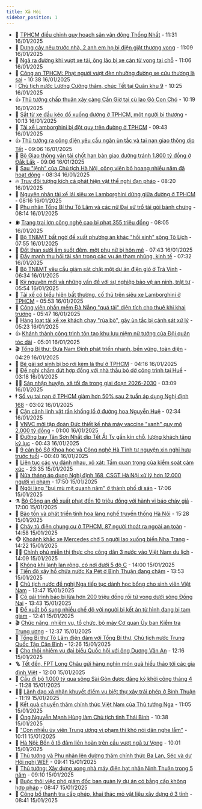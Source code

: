 ```yaml
---
title: Xã Hội
sidebar_position: 1
---
```


<!-- dantri-xa-hoi:START -->
- 🫣 [TPHCM điều chỉnh quy hoạch sân vận động Thống Nhất](https://dantri.com.vn/xa-hoi/tphcm-dieu-chinh-quy-hoach-san-van-dong-thong-nhat-20250116165838088.htm) - 11:31 16/01/2025
- 💼 [Dựng cây nêu trước nhà, 2 anh em họ bị điện giật thương vong](https://dantri.com.vn/xa-hoi/dung-cay-neu-truoc-nha-2-anh-em-ho-bi-dien-giat-thuong-vong-20250116174225885.htm) - 11:09 16/01/2025
- 🎊 [Ngã ra đường khi vượt xe tải, ông lão bị xe cán tử vong tại chỗ](https://dantri.com.vn/xa-hoi/nga-ra-duong-khi-vuot-xe-tai-ong-lao-bi-xe-can-tu-vong-tai-cho-20250116173258411.htm) - 11:06 16/01/2025
- 🙉 [Công an TPHCM: Phạt người vượt đèn nhường đường xe cứu thương là sai](https://dantri.com.vn/xa-hoi/cong-an-tphcm-phat-nguoi-vuot-den-nhuong-duong-xe-cuu-thuong-la-sai-20250116171343959.htm) - 10:38 16/01/2025
- 🕯 [Chủ tịch nước Lương Cường thăm, chúc Tết tại Quân khu 9](https://dantri.com.vn/xa-hoi/chu-tich-nuoc-luong-cuong-tham-chuc-tet-tai-quan-khu-9-20250116172538603.htm) - 10:25 16/01/2025
- 👍 [Thủ tướng chấp thuận xây cảng Cần Giờ tại cù lao Gò Con Chó](https://dantri.com.vn/xa-hoi/thu-tuong-chap-thuan-xay-cang-can-gio-tai-cu-lao-go-con-cho-20250116170228936.htm) - 10:19 16/01/2025
- 🤖 [Sắt từ xe đầu kéo đổ xuống đường ở TPHCM, một người bị thương](https://dantri.com.vn/xa-hoi/sat-tu-xe-dau-keo-do-xuong-duong-o-tphcm-mot-nguoi-bi-thuong-20250116142121210.htm) - 10:13 16/01/2025
- 🙉 [Tài xế Lamborghini bị đột quỵ trên đường ở TPHCM](https://dantri.com.vn/xa-hoi/tai-xe-lamborghini-bi-dot-quy-tren-duong-o-tphcm-20250116160652777.htm) - 09:43 16/01/2025
- 👍 [Thủ tướng ra công điện yêu cầu ngăn ùn tắc và tai nạn giao thông dịp Tết](https://dantri.com.vn/xa-hoi/thu-tuong-ra-cong-dien-yeu-cau-ngan-un-tac-va-tai-nan-giao-thong-dip-tet-20250116155904935.htm) - 09:06 16/01/2025
- 🗽 [Bộ Giao thông vận tải chốt hạn bàn giao đường tránh 1.800 tỷ đồng ở Đắk Lắk](https://dantri.com.vn/xa-hoi/bo-giao-thong-van-tai-chot-han-ban-giao-duong-tranh-1800-ty-dong-o-dak-lak-20250116153655962.htm) - 09:06 16/01/2025
- 🗽 [Sau &quot;lệnh&quot; của Chủ tịch Hà Nội, công viên bỏ hoang nhiều năm đã hoạt động](https://dantri.com.vn/xa-hoi/sau-lenh-cua-chu-tich-ha-noi-cong-vien-bo-hoang-nhieu-nam-da-hoat-dong-20250116151755958.htm) - 08:34 16/01/2025
- 🔥 [Truy đối tượng kích cá phát hiện vật thể nghi đạn pháo](https://dantri.com.vn/xa-hoi/truy-doi-tuong-kich-ca-phat-hien-vat-the-nghi-dan-phao-20250116145516348.htm) - 08:20 16/01/2025
- 🦒 [Nguyên nhân tài xế lái siêu xe Lamborghini dừng giữa đường ở TPHCM](https://dantri.com.vn/xa-hoi/nguyen-nhan-tai-xe-lai-sieu-xe-lamborghini-dung-giua-duong-o-tphcm-20250116144921852.htm) - 08:16 16/01/2025
- 🧐 [Phu nhân Tổng Bí thư Tô Lâm và các nữ Đại sứ trổ tài gói bánh chưng](https://dantri.com.vn/xa-hoi/phu-nhan-tong-bi-thu-to-lam-va-cac-nu-dai-su-tro-tai-goi-banh-chung-20250116151359585.htm) - 08:14 16/01/2025
- ⛽️ [Trang trại lợn công nghệ cao bị phạt 355 triệu đồng](https://dantri.com.vn/xa-hoi/trang-trai-lon-cong-nghe-cao-bi-phat-355-trieu-dong-20250116142725648.htm) - 08:05 16/01/2025
- 🚀 [Bộ TN&amp;MT bất ngờ đề xuất phương án khác &quot;hồi sinh&quot; sông Tô Lịch](https://dantri.com.vn/xa-hoi/bo-tnmt-bat-ngo-de-xuat-phuong-an-khac-hoi-sinh-song-to-lich-20250115203011174.htm) - 07:55 16/01/2025
- 🦒 [Đốt than sưởi ấm suốt đêm, một phụ nữ bị hôn mê](https://dantri.com.vn/xa-hoi/dot-than-suoi-am-suot-dem-mot-phu-nu-bi-hon-me-20250116143230862.htm) - 07:43 16/01/2025
- 🦅 [Đẩy mạnh thu hồi tài sản trong các vụ án tham nhũng, kinh tế](https://dantri.com.vn/xa-hoi/day-manh-thu-hoi-tai-san-trong-cac-vu-an-tham-nhung-kinh-te-20250116135153706.htm) - 07:32 16/01/2025
- 🚀 [Bộ TN&amp;MT yêu cầu giám sát chặt một dự án điện gió ở Trà Vinh](https://dantri.com.vn/xa-hoi/bo-tnmt-yeu-cau-giam-sat-chat-mot-du-an-dien-gio-o-tra-vinh-20250116120544314.htm) - 06:34 16/01/2025
- 🦅 [Kỷ nguyên mới và những vấn đề với sự nghiệp bảo vệ an ninh, trật tự](https://dantri.com.vn/xa-hoi/ky-nguyen-moi-va-nhung-van-de-voi-su-nghiep-bao-ve-an-ninh-trat-tu-20250116101854417.htm) - 05:54 16/01/2025
- 🤠 [Tài xế có biểu hiện bất thường, cố thủ trên siêu xe Lamborghini ở TPHCM](https://dantri.com.vn/xa-hoi/tai-xe-co-bieu-hien-bat-thuong-co-thu-tren-sieu-xe-lamborghini-o-tphcm-20250116121732916.htm) - 05:53 16/01/2025
- 💄 [Công viên phần mềm Đà Nẵng &quot;quá tải&quot; diện tích cho thuê khi khai trương](https://dantri.com.vn/xa-hoi/cong-vien-phan-mem-da-nang-qua-tai-dien-tich-cho-thue-khi-khai-truong-20250116115508707.htm) - 05:47 16/01/2025
- 🥷 [Hàng loạt tài xế xe khách chạy &quot;rùa bò&quot;, gây ùn tắc bị cảnh sát xử lý](https://dantri.com.vn/xa-hoi/hang-loat-tai-xe-xe-khach-chay-rua-bo-gay-un-tac-bi-canh-sat-xu-ly-20250116114923878.htm) - 05:23 16/01/2025
- 👍 [Khánh thành công trình tôn tạo khu lưu niệm nữ tướng của Đội quân tóc dài](https://dantri.com.vn/xa-hoi/khanh-thanh-cong-trinh-ton-tao-khu-luu-niem-nu-tuong-cua-doi-quan-toc-dai-20250116035132570.htm) - 05:01 16/01/2025
- 🎬 [Tổng Bí thư: Đưa Nam Định phát triển nhanh, bền vững, toàn diện](https://dantri.com.vn/xa-hoi/tong-bi-thu-dua-nam-dinh-phat-trien-nhanh-ben-vung-toan-dien-20250116112943207.htm) - 04:29 16/01/2025
- 🦒 [Bé gái sơ sinh bị bỏ rơi kèm lá thư ở TPHCM](https://dantri.com.vn/xa-hoi/be-gai-so-sinh-bi-bo-roi-kem-la-thu-o-tphcm-20250116105009781.htm) - 04:16 16/01/2025
- 🌊 [Đề nghị chấm dứt hợp đồng với nhà thầu bỏ dở công trình tại Huế](https://dantri.com.vn/xa-hoi/de-nghi-cham-dut-hop-dong-voi-nha-thau-bo-do-cong-trinh-tai-hue-20250116094102935.htm) - 03:18 16/01/2025
- 🧑‍💻 [Sáp nhập huyện, xã tối đa trong giai đoạn 2026-2030](https://dantri.com.vn/xa-hoi/sap-nhap-huyen-xa-toi-da-trong-giai-doan-2026-2030-20250116093835587.htm) - 03:09 16/01/2025
- 🕴 [Số vụ tai nạn ở TPHCM giảm hơn 50% sau 2 tuần áp dụng Nghị định 168](https://dantri.com.vn/xa-hoi/so-vu-tai-nan-o-tphcm-giam-hon-50-sau-2-tuan-ap-dung-nghi-dinh-168-20250116092140603.htm) - 03:02 16/01/2025
- 🤔 [Cận cảnh linh vật rắn khổng lồ ở đường hoa Nguyễn Huệ](https://dantri.com.vn/tet-2025/can-canh-linh-vat-ran-khong-lo-o-duong-hoa-nguyen-hue-20250115224853950.htm) - 02:34 16/01/2025
- 💄 [VNVC mời tập đoàn Đức thiết kế nhà máy vaccine &quot;xanh&quot; quy mô 2.000 tỷ đồng](https://dantri.com.vn/xa-hoi/vnvc-moi-tap-doan-duc-thiet-ke-nha-may-vaccine-xanh-quy-mo-2000-ty-dong-20250115161902041.htm) - 01:00 16/01/2025
- 🧠 [Đường bay Tân Sơn Nhất dịp Tết Ất Tỵ gần kín chỗ, lượng khách tăng kỷ lục](https://dantri.com.vn/xa-hoi/duong-bay-tan-son-nhat-dip-tet-at-ty-gan-kin-cho-luong-khach-tang-ky-luc-20250115233022147.htm) - 00:43 16/01/2025
- 🦣 [9 cán bộ Sở Khoa học và Công nghệ Hà Tĩnh tự nguyện xin nghỉ hưu trước tuổi](https://dantri.com.vn/xa-hoi/9-can-bo-so-khoa-hoc-va-cong-nghe-ha-tinh-tu-nguyen-xin-nghi-huu-truoc-tuoi-20250115200853806.htm) - 00:40 16/01/2025
- 💫 [Liên tục các vụ đánh nhau, xô xát: Tầm quan trọng của kiểm soát cảm xúc](https://dantri.com.vn/xa-hoi/lien-tuc-cac-vu-danh-nhau-xo-xat-tam-quan-trong-cua-kiem-soat-cam-xuc-20250115225958819.htm) - 23:35 15/01/2025
- 🚀 [Nửa tháng áp dụng Nghị định 168, CSGT Hà Nội xử lý hơn 12.000 người vi phạm](https://dantri.com.vn/xa-hoi/nua-thang-ap-dung-nghi-dinh-168-csgt-ha-noi-xu-ly-hon-12000-nguoi-vi-pham-20250115204511310.htm) - 17:50 15/01/2025
- 🤔 [Ngôi làng &quot;bụi mù mịt quanh năm&quot; ở thành phố di sản](https://dantri.com.vn/xa-hoi/ngoi-lang-bui-mu-mit-quanh-nam-o-thanh-pho-di-san-20250115160022784.htm) - 17:06 15/01/2025
- ⚗️ [Bộ Công an đề xuất phạt đến 10 triệu đồng với hành vi báo cháy giả](https://dantri.com.vn/xa-hoi/bo-cong-an-de-xuat-phat-den-10-trieu-dong-voi-hanh-vi-bao-chay-gia-20250115163127997.htm) - 17:00 15/01/2025
- 🫶 [Bảo tồn và phát triển tinh hoa làng nghề truyền thống Hà Nội](https://dantri.com.vn/xa-hoi/bao-ton-va-phat-trien-tinh-hoa-lang-nghe-truyen-thong-ha-noi-20250115204306714.htm) - 15:28 15/01/2025
- 🌮 [Cháy tủ điện chung cư ở TPHCM, 87 người thoát ra ngoài an toàn](https://dantri.com.vn/xa-hoi/chay-tu-dien-chung-cu-o-tphcm-87-nguoi-thoat-ra-ngoai-an-toan-20250115215017667.htm) - 14:58 15/01/2025
- 🐵 [Khoảnh khắc xe Mercedes chở 5 người lao xuống biển Nha Trang](https://dantri.com.vn/xa-hoi/khoanh-khac-xe-mercedes-cho-5-nguoi-lao-xuong-bien-nha-trang-20250115201757252.htm) - 14:22 15/01/2025
- 🧑‍🏫 [Chính phủ miễn thị thực cho công dân 3 nước vào Việt Nam du lịch](https://dantri.com.vn/xa-hoi/chinh-phu-mien-thi-thuc-cho-cong-dan-3-nuoc-vao-viet-nam-du-lich-20250115210325710.htm) - 14:09 15/01/2025
- 💫 [Không khí lạnh lan rộng, có nơi dưới 5 độ C](https://dantri.com.vn/xa-hoi/khong-khi-lanh-lan-rong-co-noi-duoi-5-do-c-20250115185632982.htm) - 14:00 15/01/2025
- 🦩 [Tiến độ xây hồ chứa nước Ka Pét ở Bình Thuận đang chậm](https://dantri.com.vn/xa-hoi/tien-do-xay-ho-chua-nuoc-ka-pet-o-binh-thuan-dang-cham-20250115181329585.htm) - 13:53 15/01/2025
- 🦄 [Chủ tịch nước đề nghị Nga tiếp tục dành học bổng cho sinh viên Việt Nam](https://dantri.com.vn/xa-hoi/chu-tich-nuoc-de-nghi-nga-tiep-tuc-danh-hoc-bong-cho-sinh-vien-viet-nam-20250115204620545.htm) - 13:47 15/01/2025
- 💂 [Cô gái trình báo bị lừa hơn 200 triệu đồng rồi tử vong dưới sông Đồng Nai](https://dantri.com.vn/xa-hoi/co-gai-trinh-bao-bi-lua-hon-200-trieu-dong-roi-tu-vong-duoi-song-dong-nai-20250115190827540.htm) - 13:43 15/01/2025
- 💄 [Đề xuất bổ sung nhiều chế độ với người bị kết án tử hình đang bị tạm giam](https://dantri.com.vn/xa-hoi/de-xuat-bo-sung-nhieu-che-do-voi-nguoi-bi-ket-an-tu-hinh-dang-bi-tam-giam-20250115170212809.htm) - 12:41 15/01/2025
- 🎬 [Chức năng, nhiệm vụ, tổ chức, bộ máy Cơ quan Ủy ban Kiểm tra Trung ương](https://dantri.com.vn/xa-hoi/chuc-nang-nhiem-vu-to-chuc-bo-may-co-quan-uy-ban-kiem-tra-trung-uong-20250115193745395.htm) - 12:37 15/01/2025
- 👀 [Tổng Bí thư Tô Lâm điện đàm với Tổng Bí thư, Chủ tịch nước Trung Quốc Tập Cận Bình](https://dantri.com.vn/xa-hoi/tong-bi-thu-to-lam-dien-dam-voi-tong-bi-thu-chu-tich-nuoc-trung-quoc-tap-can-binh-20250115192651968.htm) - 12:26 15/01/2025
- 💃 [Cho thôi nhiệm vụ đại biểu Quốc hội với ông Dương Văn An](https://dantri.com.vn/xa-hoi/cho-thoi-nhiem-vu-dai-bieu-quoc-hoi-voi-ong-duong-van-an-20250115191303281.htm) - 12:16 15/01/2025
- 🪜 [Tết đến, FPT Long Châu gửi hàng nghìn món quà hiếu thảo tới các gia đình Việt](https://dantri.com.vn/xa-hoi/tet-den-fpt-long-chau-gui-hang-nghin-mon-qua-hieu-thao-toi-cac-gia-dinh-viet-20250115174850548.htm) - 12:00 15/01/2025
- 📝 [Cầu đi bộ 1.000 tỷ qua sông Sài Gòn được đăng ký khởi công tháng 4](https://dantri.com.vn/xa-hoi/cau-di-bo-1000-ty-qua-song-sai-gon-duoc-dang-ky-khoi-cong-thang-4-20250115165448905.htm) - 11:28 15/01/2025
- 🧑‍💻 [Lãnh đạo xã nhận khuyết điểm vụ biệt thự xây trái phép ở Bình Thuận](https://dantri.com.vn/xa-hoi/lanh-dao-xa-nhan-khuyet-diem-vu-biet-thu-xay-trai-phep-o-binh-thuan-20250115174337606.htm) - 11:19 15/01/2025
- 👺 [Kết quả chuyến thăm chính thức Việt Nam của Thủ tướng Nga](https://dantri.com.vn/xa-hoi/ket-qua-chuyen-tham-chinh-thuc-viet-nam-cua-thu-tuong-nga-20250115143727826.htm) - 11:05 15/01/2025
- 🌮 [Ông Nguyễn Mạnh Hùng làm Chủ tịch tỉnh Thái Bình](https://dantri.com.vn/xa-hoi/ong-nguyen-manh-hung-lam-chu-tich-tinh-thai-binh-20250115172659936.htm) - 10:38 15/01/2025
- 🤭 [&quot;Còn nhiều ủy viên Trung ương vi phạm thì khó nói dân nghe lắm&quot;](https://dantri.com.vn/xa-hoi/con-nhieu-uy-vien-trung-uong-vi-pham-thi-kho-noi-dan-nghe-lam-20250115170138650.htm) - 10:11 15/01/2025
- 💪 [Hà Nội: Bốn ô tô đâm liên hoàn trên cầu vượt ngã tư Vọng](https://dantri.com.vn/xa-hoi/ha-noi-bon-o-to-dam-lien-hoan-tren-cau-vuot-nga-tu-vong-20250115164347552.htm) - 10:01 15/01/2025
- 🧰 [Thủ tướng và Phu nhân lên đường thăm chính thức Ba Lan, Séc và dự Hội nghị WEF](https://dantri.com.vn/xa-hoi/thu-tuong-va-phu-nhan-len-duong-tham-chinh-thuc-ba-lan-sec-va-du-hoi-nghi-wef-20250115164052284.htm) - 09:41 15/01/2025
- 🤡 [Thủ tướng: Xây dựng xong nhà máy điện hạt nhân Ninh Thuận trong 5 năm](https://dantri.com.vn/xa-hoi/thu-tuong-xay-dung-xong-nha-may-dien-hat-nhan-ninh-thuan-trong-5-nam-20250115140324147.htm) - 09:10 15/01/2025
- 🦆 [Buộc thôi việc phó giám đốc ban quản lý dự án có bằng cấp không hợp pháp](https://dantri.com.vn/xa-hoi/buoc-thoi-viec-pho-giam-doc-ban-quan-ly-du-an-co-bang-cap-khong-hop-phap-20250115152421733.htm) - 08:47 15/01/2025
- 🦍 [Công bố thanh tra cấp phép, khai thác mỏ vật liệu xây dựng ở 3 tỉnh](https://dantri.com.vn/xa-hoi/cong-bo-thanh-tra-cap-phep-khai-thac-mo-vat-lieu-xay-dung-o-3-tinh-20250115152012444.htm) - 08:41 15/01/2025<!-- dantri-xa-hoi:END -->
